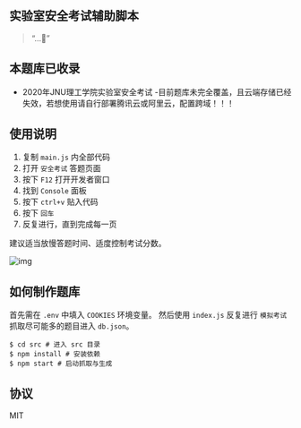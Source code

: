## 实验室安全考试辅助脚本

> “…🤔”

## 本题库已收录

- 2020年JNU理工学院实验室安全考试
-目前题库未完全覆盖，且云端存储已经失效，若想使用请自行部署腾讯云或阿里云，配置跨域！！！
## 使用说明

1. 复制 `main.js` 内全部代码
2. 打开 `安全考试` 答题页面
3. 按下 `F12` 打开开发者窗口
4. 找到 `Console` 面板
5. 按下 `ctrl+v` 贴入代码
6. 按下 `回车`
7. 反复进行，直到完成每一页

建议适当放慢答题时间、适度控制考试分数。

![img](img.png)

## 如何制作题库

首先需在 `.env` 中填入 `COOKIES` 环境变量。
然后使用 `index.js` 反复进行 `模拟考试` 抓取尽可能多的题目进入 `db.json`。

```shell
$ cd src # 进入 src 目录
$ npm install # 安装依赖
$ npm start # 启动抓取与生成
```

## 协议

MIT
